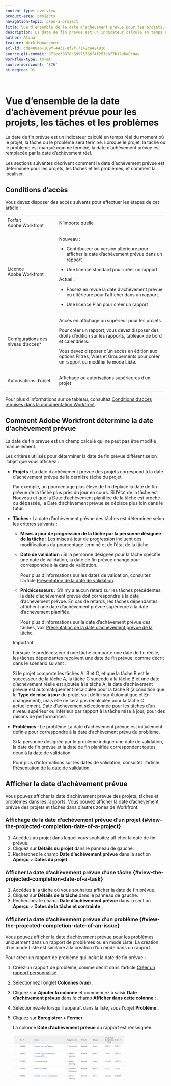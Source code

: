 ```yaml
---
content-type: overview
product-area: projects
navigation-topic: plan-a-project
title: Vue d’ensemble de la date d’achèvement prévue pour les projets, les tâches et les problèmes
description: La date de fin prévue est un indicateur calculé en temps réel du moment où le projet, la tâche ou le problème sera terminé. Lorsque le projet, la tâche ou le problème est marqué comme terminé, la date d’achèvement prévue est remplacée par la date d’achèvement réel.
author: Alina
feature: Work Management
exl-id: dde400e6-189f-4431-8f2f-7142ce424826
source-git-commit: d71ee30378c39975366f4f257e3f7b17aba0c0ae
workflow-type: tm+mt
source-wordcount: '876'
ht-degree: 9%

---
```


# Vue d’ensemble de la date d’achèvement prévue pour les projets, les tâches et les problèmes

<!-- Audited: 1/2024 -->

La date de fin prévue est un indicateur calculé en temps réel du moment où le projet, la tâche ou le problème sera terminé. Lorsque le projet, la tâche ou le problème est marqué comme terminé, la date d’achèvement prévue est remplacée par la date d’achèvement réel.

Les sections suivantes décrivent comment la date d’achèvement prévue est déterminée pour les projets, les tâches et les problèmes, et comment la localiser.

## Conditions d’accès

Vous devez disposer des accès suivants pour effectuer les étapes de cet article :


<table style="table-layout:auto"> 
 <col> 
 <col> 
 <tbody> 
  <tr> 
   <td role="rowheader">Forfait Adobe Workfront</td> 
   <td> <p>N’importe quelle</p> </td> 
  </tr> 
  <tr> 
   <td role="rowheader">Licence Adobe Workfront</td> 
   <td> 
   <p>Nouveau : 
   <ul><li><p>Contributeur ou version ultérieure pour afficher la date d’achèvement prévue dans un rapport</p></li> <li><p>Une licence standard pour créer un rapport</p></li> </ul>

<p>Actuel : 
   <ul><li><p>Passez en revue la date d’achèvement prévue ou ultérieure pour l’afficher dans un rapport.</p></li> 
   <li><p>Une licence Plan pour créer un rapport</p> </li></ul>
      </td> 
  </tr> 
  <tr> 
   <td role="rowheader">Configurations des niveau d’accès*</td> 
   <td> <p>Accès en affichage ou supérieur pour les projets</p> <p>Pour créer un rapport, vous devez disposer des droits d’édition sur les rapports, tableaux de bord et calendriers.</p> <p>Vous devez disposer d’un accès en édition aux options Filtres, Vues et Groupements pour créer un rapport ou modifier le mode Liste.</p>  </td> 
  </tr> 
  <tr> 
   <td role="rowheader">Autorisations d’objet</td> 
   <td> <p>Affichage ou autorisations supérieures d’un projet</p> </td> 
  </tr> 
 </tbody> 
</table>

Pour plus d’informations sur ce tableau, consultez [Conditions d’accès requises dans la documentation Workfront](/help/quicksilver/administration-and-setup/add-users/access-levels-and-object-permissions/access-level-requirements-in-documentation.md).

## Comment Adobe Workfront détermine la date d’achèvement prévue

La date de fin prévue est un champ calculé qui ne peut pas être modifié manuellement.

Les critères utilisés pour déterminer la date de fin prévue diffèrent selon l’objet que vous affichez :

* **Projets :** La date d’achèvement prévue des projets correspond à la date d’achèvement prévue de la dernière tâche du projet.

  Par exemple, un pourcentage plus élevé de fin déplace la date de fin prévue de la tâche plus près du jour en cours. Si l’état de la tâche est Nouveau et que la Date d’achèvement planifiée de la tâche est proche ou dépassée, la Date d’achèvement prévue se déplace plus loin dans le futur.

* **Tâches :** La date d’achèvement prévue des tâches est déterminée selon les critères suivants :

   * **Mises à jour de progression de la tâche par la personne désignée de la tâche :** Les mises à jour de progression incluent des modifications du pourcentage terminé et de l’état de la tâche.
   * **Date de validation :** Si la personne désignée pour la tâche spécifie une date de validation, la date de fin prévue change pour correspondre à la date de validation.

     Pour plus d’informations sur les dates de validation, consultez l’article [Présentation de la date de validation](../../../manage-work/projects/updating-work-in-a-project/overview-of-commit-dates.md).

   * **Prédécesseurs :** S’il n’y a aucun retard sur les tâches précédentes, la date d’achèvement prévue doit correspondre à la date d’achèvement prévue. En cas de retards, les tâches dépendantes affichent une date d’achèvement prévue supérieure à la date d’achèvement planifiée.

     Pour plus d’informations sur la date d’achèvement prévue des tâches, voir [Présentation de la date d’achèvement prévue de la tâche](../../../manage-work/tasks/task-information/task-planned-completion-date.md).

  >[!IMPORTANT]
  >
  >Lorsque le prédécesseur d’une tâche comporte une date de fin réelle, les tâches dépendantes reçoivent une date de fin prévue, comme décrit dans le scénario suivant :
  >
  >
  >Si le projet comporte les tâches A, B et C, et que la tâche B est le successeur de la tâche A, la tâche C succède à la tâche B et une date d’achèvement réelle est ajoutée à la tâche A, la date d’achèvement prévue est automatiquement recalculée pour la tâche B (à condition que le **Type de mise à jour** du projet soit défini sur Automatique et En changement), mais elle ne sera pas recalculée pour la tâche C actuellement. Date d’achèvement sélectionnée pour les tâches d’un niveau supérieur ou inférieur par rapport à la tâche mise à jour, pour des raisons de performances. 

* **Problèmes :** Le problème La date d’achèvement prévue est initialement définie pour correspondre à la date d’achèvement prévu du problème.

  Si la personne désignée par le problème indique une date de validation, la date de fin prévue et la date de fin planifiée correspondent toutes deux à la date de validation.

  Pour plus d’informations sur les dates de validation, consultez l’article [Présentation de la date de validation](../../../manage-work/projects/updating-work-in-a-project/overview-of-commit-dates.md).

## Afficher la date d’achèvement prévue

Vous pouvez afficher la date d’achèvement prévue des projets, tâches et problèmes dans les rapports. Vous pouvez afficher la date d’achèvement prévue des projets et tâches dans d’autres zones de Workfront.

### Affichage de la date d’achèvement prévue d’un projet {#view-the-projected-completion-date-of-a-project}

1. Accédez au projet dans lequel vous souhaitez afficher la date de fin prévue.
1. Cliquez sur **Détails du projet** dans le panneau de gauche.
1. Recherchez le champ **Date d’achèvement prévue** dans la section **Aperçu** > **Dates du projet** .

### Afficher la date d’achèvement prévue d’une tâche {#view-the-projected-completion-date-of-a-task}

1. Accédez à la tâche où vous souhaitez afficher la date de fin prévue.
1. Cliquez sur **Détails de la tâche** dans le panneau de gauche.
1. Recherchez le champ **Date d’achèvement prévue** dans la section **Aperçu** > **Dates de la tâche et contrainte** .

### Afficher la date d’achèvement prévue d’un problème {#view-the-projected-completion-date-of-an-issue}

Vous pouvez afficher la date d’achèvement prévue pour les problèmes uniquement dans un rapport de problèmes ou en mode Liste. La création d’un mode Liste est similaire à la création d’un mode dans un rapport.

Pour créer un rapport de problème qui inclut la date de fin prévue :

1. Créez un rapport de problème, comme décrit dans l’article [Créer un rapport personnalisé](../../../reports-and-dashboards/reports/creating-and-managing-reports/create-custom-report.md).
1. Sélectionnez l’onglet **Colonnes (vue)** .
1. Cliquez sur **Ajouter la colonne** et commencez à saisir **Date d’achèvement prévue** dans le champ **Afficher dans cette colonne :** .

1. Sélectionnez-le lorsqu’il apparaît dans la liste, sous l’objet **Problème** . 
1. Cliquez sur **Enregistrer + Fermer**.

   La colonne **Date d’achèvement prévue** du rapport est renseignée. 

   ![](assets/issue-projected-completion-date-in-view-nwe-350x148.png)
